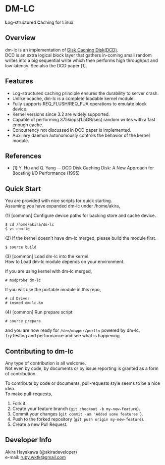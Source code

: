# DM-LC
**L**og-structured **C**aching for Linux

## Overview
dm-lc is an implementation of [Disk Caching Disk(DCD)](http://www.ele.uri.edu/research/hpcl/DCD/DCD.html).  
DCD is an extra logical block layer that 
gathers in-coming small random writes 
into a big sequential write
which then performs high throughput and low latency. See also the DCD paper [1].  

## Features
* Log-structured caching principle ensures the durability to server crash.  
* Unlike bcache, dm-lc is a complete loadable kernel module.  
* Fully supports REQ_FLUSH/REQ_FUA operations to emulate block device.  
* Kernel versions since 3.2 are widely supported.  
* Capable of performing 375kiops(1.5GB/sec) random writes with a fast enough cache.  
* Concurrency not discussed in DCD paper is implemented.  
* Auxiliary daemon autonomously controls the behavior of the kernel module.

## References
* [1] Y. Hu and Q. Yang -- DCD Disk Caching Disk: A New Approach for Boosting I/O Performance (1995)

## Quick Start
You are provided with nice scripts for quick starting.  
Assuming you have expanded dm-lc under /home/akira,

(1) [common] Configure device paths for backing store and cache device.  

	$ cd /home/akira/dm-lc  
	$ vi config

(2) If the kernel doesn't have dm-lc merged, please build the module first.  

	$ source build

(3) [common] Load dm-lc into the kernel.  
How to Load dm-lc module depends on your environment.  

If you are using kernel with dm-lc merged,  

	# modprobe dm-lc

If you will use the portable module in this repo,  

	# cd Driver
	# insmod dm-lc.ko

(4) [common] Run prepare script  

	# source prepare  

and you are now ready for `/dev/mapper/perflv` powered by dm-lc.  
Try testing and performance and see what is happening.  

## Contributing to dm-lc
Any type of contribution is all welcome.  
Not even by code, by documents or by issue reporting is granted as a form of contribution.   

To contribute by code or documents, pull-requests style seems to be a nice idea.  
To make pull-requests,  

1. Fork it.   
2. Create your feature branch (`git checkout -b my-new-feature`).  
3. Commit your changes (`git commit -am 'Added some features'`).  
4. Push to the forked repository (`git push origin my-new-feature`).  
5. Create a new Pull Request.

## Developer Info
Akira Hayakawa (@akiradeveloper)  
e-mail: ruby.wktk@gmail.com
